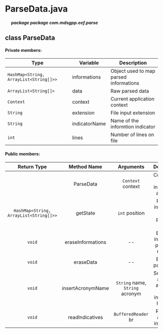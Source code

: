 # ParseData.java

##### &nbsp;&nbsp;&nbsp;&nbsp;&nbsp;&nbsp;package package com.mdsgpp.eef.parse

## class ParseData

#### Private members:

| Type     | Variable                     | Description                     |
|----------|------------------------------|---------------------------------|
| `HashMap<String, ArrayList<String[]>>` | informations | Object used to map parsed informations |
| `ArrayList<String[]>` | data | Raw parsed data |
| `Context` | context | Current application context |
| `String` | extension | File input extension |
| `String` | indicatorName | Name of the informtion indicator |
| `int` | lines | Number of lines on file |

#### Public members:

| Return Type | Method Name | Arguments | Description |
|:-----------:|:------------:|:---------:|:----------:|
|       | ParseData | `Context` context | Constructor with initialization argument |
|`HashMap<String, ArrayList<String[]>>` | getState | `int` position | Retrieves information about a particular state |
|`void` | eraseInformations | -- | Erases all information previously retrieved |
|`void` | eraseData | -- | Erases all parsed data |
|`void` | insertAcronymName |`String` name, `String` acronym | Sends state acronym and name through indicative's hashmap |
|`void` | readIndicatives | `BufferedReader` br | Reads the available information |
